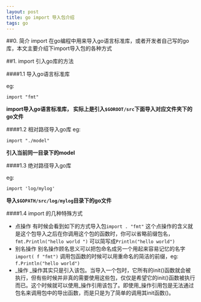 ```yaml
---
layout: post
title: go import 导入包介绍
tags: go 
---
```


##0. 简介
import 在go编程中用来导入go语言标准库，或者开发者自己写的go库，本文主要介绍下import导入包的各种方式

##1. import 引入go库的方法

####1.1 导入go语言标准库

eg: 

```
import "fmt"
```
**import导入go语言标准库， 实际上是引入`$GOROOT/src`下面导入对应文件夹下的go文件**

####1.2 相对路径导入go库
eg:

```
import "./model" 
```

**引入当前同一目录下的model**


####1.3 绝对路径导入go库

eg:

```
import 'log/mylog' 
```

**导入`$GOPATH/src/log/mylog`目录下的go文件**

####1.4 import 的几种特殊方式

* 点操作 有时候会看到如下的方式导入包`import . "fmt"` 这个点操作的含义就是这个包导入之后在你调用这个包的函数时，你可以省略前缀包名，`fmt.Println("hello world ")` 可以简写成`Println("hello world")`
* 别名操作 别名操作顾名思义可以把包命名成另一个用起来容易记忆的名字 `import( f "fmt")` 调用包函数的时候可以用重命名的简洁的前缀，eg: `f.Println("hello world")`
* _操作 _操作其实只是引入该包。当导入一个包时，它所有的init()函数就会被执行，但有些时候并非真的需要使用这些包，仅仅是希望它的init()函数被执行而已。这个时候就可以使用_操作引用该包了。即使用_操作引用包是无法通过包名来调用包中的导出函数，而是只是为了简单的调用其init函数()。 




